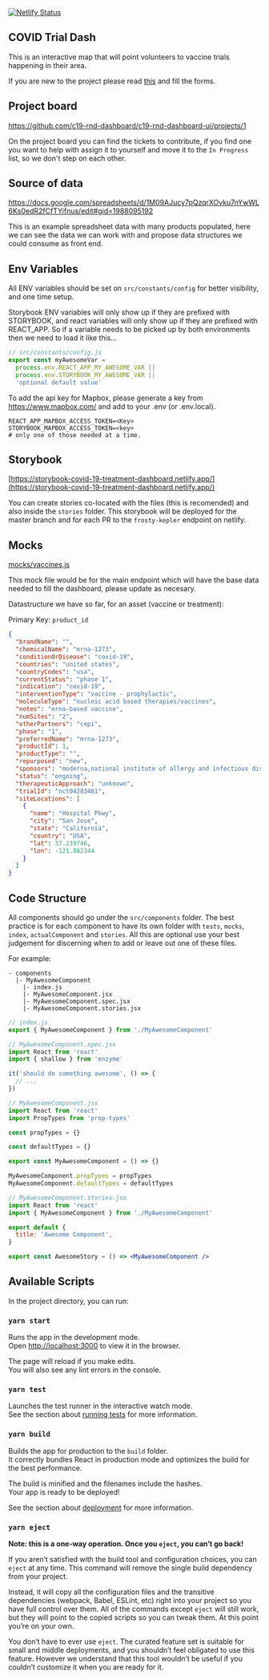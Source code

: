 [![Netlify Status](https://api.netlify.com/api/v1/badges/fddbe516-12c1-4535-943a-9fa7968d3396/deploy-status)](https://app.netlify.com/sites/covid-19-treatment-dashboard/deploys)

## COVID Trial Dash

This is an interactive map that will point volunteers to vaccine trials happening in their area. 

If you are new to the project please read [this](https://docs.google.com/document/d/1LHECCE-MHXc-oz3uzq4xChw0jrEKeGKIO-92n_c7e4M/edit) and fill the forms.

## Project board

https://github.com/c19-rnd-dashboard/c19-rnd-dashboard-ui/projects/1

On the project board you can find the tickets to contribute, if you find one you want to help with assign it to yourself and move it to the `In Progress` list, so we don't step on each other.

## Source of data

https://docs.google.com/spreadsheets/d/1M09AJucy7pQzqrXOvku7nYwWL6Ks0edR2fCfTYifnus/edit#gid=1988095192

This is an example spreadsheet data with many products populated, here we can see the data we can work with and propose data structures we could consume as front end.

## Env Variables

All ENV variables should be set on `src/constants/config` for better visibility, and one time setup.

Storybook ENV variables will only show up if they are prefixed with STORYBOOK, and react variables will only show up if they are prefixed with REACT_APP. So if a variable needs to be picked up by both environments then we need to load it like this...

```js
// src/constants/config.js
export const myAwesomeVar =
  process.env.REACT_APP_MY_AWESOME_VAR ||
  process.env.STORYBOOK_MY_AWESOME_VAR ||
  'optional default value'
```

To add the api key for Mapbox, please generate a key from https://www.mapbox.com/ and add to your .env (or .env.local).

```.env
REACT_APP_MAPBOX_ACCESS_TOKEN=<Key>
STORYBOOK_MAPBOX_ACCESS_TOKEN=<key>
# only one of those needed at a time.
```

## Storybook

[https://storybook-covid-19-treatment-dashboard.netlify.app/](https://storybook-covid-19-treatment-dashboard.netlify.app/)

You can create stories co-located with the files (this is recomended) and also inside the `stories` folder. This storybook will be deployed for the master branch and for each PR to the `frosty-kepler` endpoint on netlify.

## Mocks

[mocks/vaccines.js](https://github.com/c19-rnd-dashboard/c19-rnd-dashboard-ui/blob/master/src/mocks/vaccines.js)

This mock file would be for the main endpoint which will have the base data needed to fill the dashboard, please update as necesary.

Datastructure we have so far, for an asset (vaccine or treatment):

Primary Key: `product_id`

```json
{
  "brandName": "",
  "chemicalName": "mrna-1273",
  "conditionOrDisease": "covid-19",
  "countries": "united states",
  "countryCodes": "usa",
  "currentStatus": "phase 1",
  "indication": "covid-19",
  "interventionType": "vaccine - prophylactic",
  "moleculeType": "nucleic acid based therapies/vaccines",
  "notes": "mrna-based vaccine",
  "numSites": "2",
  "otherPartners": "cepi",
  "phase": "1",
  "preferredName": "mrna-1273",
  "productId": 1,
  "productType": "",
  "repurposed": "new",
  "sponsors": "moderna,national institute of allergy and infectious diseases",
  "status": "ongoing",
  "therapeuticApproach": "unknown",
  "trialId": "nct04283461",
  "siteLocations": [
    {
      "name": "Hospital Pkwy",
      "city": "San Jose",
      "state": "California",
      "country": "USA",
      "lat": 37.239746,
      "lon": -121.802344
    }
  ]
}
```

## Code Structure

All components should go under the `src/components` folder. The best practice is for each component to have its own folder with `tests`, `mocks`, `index`, `actualComponent` and `stories`. All this are optional use your best judgement for discerning when to add or leave out one of these files.

For example:

```
- components
  |- MyAwesomeComponent
    |- index.js
    |- MyAwesomeComponent.jsx
    |- MyAwesomeComponent.spec.jsx
    |- MyAwesomeComponent.stories.jsx
```

```js
// index.js
export { MyAwesomeComponent } from './MyAwesomeComponent'
```

```jsx
// MyAwesomeComponent.spec.jsx
import React from 'react'
import { shallow } from 'enzyme'

it('should do something awesome', () => {
  // ...
})
```

```jsx
// MyAwesomeComponent.jsx
import React from 'react'
import PropTypes from 'prop-types'

const propTypes = {}

const defaultTypes = {}

export const MyAwesomeComponent = () => {}

MyAwesomeComponent.propTypes = propTypes
MyAwesomeComponent.defaultTypes = defaultTypes
```

```jsx
// MyAwesomeComponent.stories.jsx
import React from 'react'
import { MyAwesomeComponent } from './MyAwesomeComponent'

export default {
  title: 'Awesome Component',
}

export const AwesomeStory = () => <MyAwesomeComponent />
```

## Available Scripts

In the project directory, you can run:

### `yarn start`

Runs the app in the development mode.<br />
Open [http://localhost:3000](http://localhost:3000) to view it in the browser.

The page will reload if you make edits.<br />
You will also see any lint errors in the console.

### `yarn test`

Launches the test runner in the interactive watch mode.<br />
See the section about [running tests](https://facebook.github.io/create-react-app/docs/running-tests) for more information.

### `yarn build`

Builds the app for production to the `build` folder.<br />
It correctly bundles React in production mode and optimizes the build for the best performance.

The build is minified and the filenames include the hashes.<br />
Your app is ready to be deployed!

See the section about [deployment](https://facebook.github.io/create-react-app/docs/deployment) for more information.

### `yarn eject`

**Note: this is a one-way operation. Once you `eject`, you can’t go back!**

If you aren’t satisfied with the build tool and configuration choices, you can `eject` at any time. This command will remove the single build dependency from your project.

Instead, it will copy all the configuration files and the transitive dependencies (webpack, Babel, ESLint, etc) right into your project so you have full control over them. All of the commands except `eject` will still work, but they will point to the copied scripts so you can tweak them. At this point you’re on your own.

You don’t have to ever use `eject`. The curated feature set is suitable for small and middle deployments, and you shouldn’t feel obligated to use this feature. However we understand that this tool wouldn’t be useful if you couldn’t customize it when you are ready for it.
